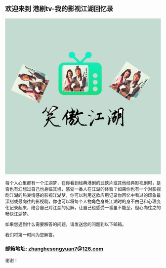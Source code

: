 ## 欢迎来到 港剧tv-我的影视江湖回忆录

![Image](icon-1024.png)

每个人心里都有一个江湖梦，在你看到经典港剧的武侠片或其他经典影视剧时，是否也有幻想过自己也身临其境，感受一番人在江湖的体验？如果你也有一个对影视剧江湖的热衷情感的影视江湖梦，你可以利用这款应用记录你回忆中看过的印象最深刻或最向往的影视剧，你也可以将每个人物角色身处江湖时的身不由己和心理变化记录起来，结合自己对江湖的见解，让自己也感受一番虽不能至，但心向往之的畅快江湖梦。


如果您遇到什么需要解答的问题，请发送您的问题到以下邮箱。

我们将第一时间为您解答。

### 邮箱地址: zhanghesongyuan7@126.com

谢谢！
